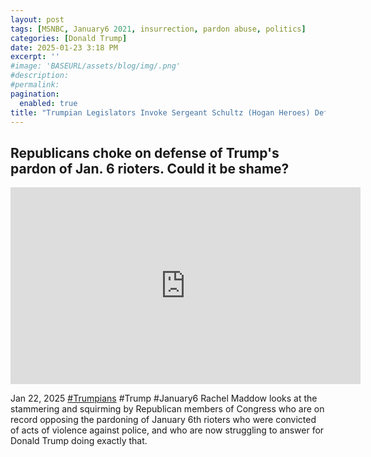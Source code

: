 ```yaml
---
layout: post
tags: [MSNBC, January6 2021, insurrection, pardon abuse, politics]
categories: [Donald Trump]
date: 2025-01-23 3:18 PM
excerpt: ''
#image: 'BASEURL/assets/blog/img/.png'
#description:
#permalink:
pagination: 
  enabled: true
title: "Trumpian Legislators Invoke Sergeant Schultz (Hogan Heroes) Defense: I Know Nothing! I Know Nothing!"
---
```



## Republicans choke on defense of Trump's pardon of Jan. 6 rioters. Could it be shame?

<iframe width="560" height="315" src="https://www.youtube.com/embed/q6j3CN1EdZM?si=hHcilFdR-E2FUVKG" title="YouTube video player" frameborder="0" allow="accelerometer; autoplay; clipboard-write; encrypted-media; gyroscope; picture-in-picture; web-share" referrerpolicy="strict-origin-when-cross-origin" allowfullscreen></iframe>

Jan 22, 2025  [#Trumpians](https://www.gop.com/) #Trump #January6
Rachel Maddow looks at the stammering and squirming by Republican members of Congress who are on record opposing the pardoning of January 6th rioters who were convicted of acts of violence against police, and who are now struggling to answer for Donald Trump doing exactly that.

